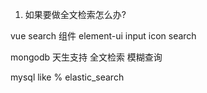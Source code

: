 1. 如果要做全文检索怎么办?

vue search 组件  element-ui  input icon search

mongodb 天生支持  全文检索    模糊查询  

mysql like % 
elastic_search